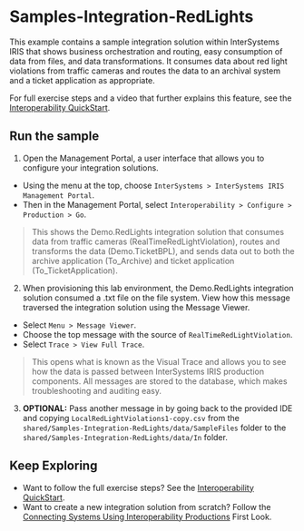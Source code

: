 # Samples-Integration-RedLights

This example contains a sample integration solution within InterSystems IRIS that shows business orchestration and routing, easy consumption of data from files, and data transformations. It consumes data about red light violations from traffic cameras and routes the data to an archival system and a ticket application as appropriate.

For full exercise steps and a video that further explains this feature, see the [Interoperability QuickStart](https://learning.intersystems.com/course/view.php?name=Interop%20QS).


## Run the sample
 
1) Open the Management Portal, a user interface that allows you to configure your integration solutions. 

* Using the menu at the top, choose `InterSystems > InterSystems IRIS Management Portal`. 
* Then in the Management Portal, select `Interoperability > Configure > Production > Go`. 

> This shows the Demo.RedLights integration solution that consumes data from traffic cameras (RealTimeRedLightViolation), routes and transforms the data (Demo.TicketBPL), and sends data out to both the archive application (To_Archive) and ticket application (To_TicketApplication).

2) When provisioning this lab environment, the Demo.RedLights integration solution consumed a .txt file on the file system. View how this message traversed the integration solution using the Message Viewer.

* Select `Menu > Message Viewer`.
* Choose the top message with the source of `RealTimeRedLightViolation`.
* Select `Trace > View Full Trace`.

> This opens what is known as the Visual Trace and allows you to see how the data is passed between InterSystems IRIS production components. All messages are stored to the database, which makes troubleshooting and auditing easy.

3) **OPTIONAL:** Pass another message in by going back to the provided IDE and copying `LocalRedLightViolations1-copy.csv` from the `shared/Samples-Integration-RedLights/data/SampleFiles` folder to the `shared/Samples-Integration-RedLights/data/In` folder.

## Keep Exploring

* Want to follow the full exercise steps? See the [Interoperability QuickStart](https://learning.intersystems.com/course/view.php?name=Interop%20QS). 
* Want to create a new integration solution from scratch? Follow the [Connecting Systems Using Interoperability Productions](https://irisdocs.intersystems.com/irislatest/csp/docbook/DocBook.UI.Page.cls?KEY=AFL_productions) First Look.


